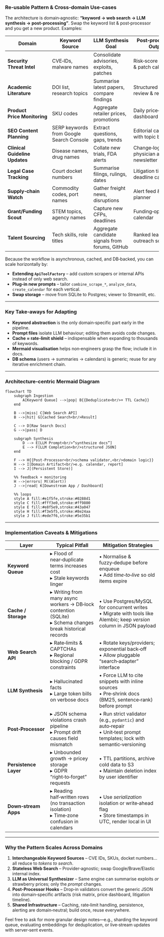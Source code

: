 
### Re‑usable Pattern & Cross‑domain Use‑cases

The architecture is domain‑agnostic: **“keyword → web search → LLM synthesis → post‑processing”**. Swap the keyword list & post‑processor and you get a new product. Examples:

| Domain | Keyword Source | LLM Synthesis Goal | Post‑processor / Output |
|--------|----------------|--------------------|-------------------------|
| **Security Threat Intel** | CVE‑IDs, malware names | Consolidate advisories, exploits, patches | Risk‑score timeline & patch calendar |
| **Academic Literature** | DOI list, research topics | Summarise latest papers, compare findings | Structured literature review & reading list |
| **Product Price Monitoring** | SKU codes | Aggregate retailer prices, promotions | Daily price‑change dashboard |
| **SEO Content Planning** | SERP keywords from Google Search Console | Extract questions, gaps, trends | Editorial calendar with topic briefs |
| **Clinical Guideline Updates** | Disease names, drug names | Collate new trials, FDA alerts | Change‑log & physician alert newsletter |
| **Legal Case Tracking** | Court docket numbers | Summarise filings, rulings, dates | Litigation timeline & deadline calendar |
| **Supply‑chain Watch** | Commodity codes, port names | Gather freight news, disruptions | Alert feed & ETA planner |
| **Grant/Funding Scout** | STEM topics, agency names | Capture new CFPs, deadlines | Funding‑opportunity calendar |
| **Talent Sourcing** | Tech skills, role titles | Aggregate candidate signals from forums, GitHub | Ranked lead list & outreach schedule |

Because the workflow is asynchronous, cached, and DB‑backed, you can scale horizontally by:

* **Extending `ApiToolFactory`** – add custom scrapers or internal APIs instead of only web search.  
* **Plug‑in new prompts** – tailor `combine_scrape_*`, `analyze_data`, `create_calendar` for each vertical.  
* **Swap storage** – move from SQLite to Postgres; viewer to Streamlit, etc.

---

### Key Take‑aways for Adapting

* **Keyword abstraction** is the only domain‑specific part early in the pipeline.  
* **Prompt files** isolate LLM behaviour; editing them avoids code changes.  
* **Cache ≈ rate‑limit shield** – indispensable when expanding to thousands of keywords.  
* **Mermaid visualisation** helps non‑engineers grasp the flow; include it in docs.  
* **DB schema** (users → summaries → calendars) is generic; reuse for any iterative enrichment chain.

---

### Architecture‑centric Mermaid Diagram  
```mermaid
flowchart TD
    subgraph Ingestion
        A[Keyword Queue] -->|pop| B{{Deduplicate<br/>+ TTL Cache}}
    end

    B -->|miss| C[Web Search API] 
    B -->|hit| G[Cached Search<br/>Result]

    C --> D[Raw Search Docs]
    G -->|pass| D

    subgraph Synthesis
        D --> E[LLM Prompt<br/>“synthesize docs”]
        E --> F[LLM Completion<br/>structured JSON]
    end

    F --> H{{Post‑Processor<br/>schema validator,<br/>domain logic}}
    H --> I[Domain Artifact<br/>e.g. calendar, report]
    I --> J[(Persistent Store)]

    %% feedback + monitoring
    H -->|errors| M((Alert))
    J -->|read| K[Downstream App / Dashboard]

    %% loops
    style A fill:#e1f5fe,stroke:#0288d1
    style C fill:#fff3e0,stroke:#ff9800
    style E fill:#e8f5e9,stroke:#43a047
    style H fill:#f3e5f5,stroke:#8e24aa
    style J fill:#ede7f6,stroke:#5e35b1
```

---

### Implementation Caveats & Mitigations  

| Layer | Typical Pitfall | Mitigation Strategies |
|-------|-----------------|-----------------------|
| **Keyword Queue** | ▸ Flood of near‑duplicate terms increases cost<br>▸ Stale keywords linger | • Normalise & fuzzy‑dedupe before enqueue<br>• Add *time‑to‑live* so old items expire |
| **Cache / Storage** | ▸ Writing from many async workers → DB‑lock contention (SQLite)<br>▸ Schema changes break historical records | • Use Postgres/MySQL for concurrent writes<br>• Migrate with tools like Alembic; keep *version* column in JSON payload |
| **Web Search API** | ▸ Rate‑limits & CAPTCHAs<br>▸ Regional blocking / GDPR constraints | • Rotate keys/providers; exponential back‑off<br>• Allow pluggable “search‑adapter” interface |
| **LLM Synthesis** | ▸ Hallucinated facts<br>▸ Large token bills on verbose docs | • Force LLM to cite snippets with inline sources<br>• Pre‑shrink docs (BM25, sentence‑rank) before prompt |
| **Post‑Processor** | ▸ JSON schema violations crash pipeline<br>▸ Prompt drift causes field mismatch | • Run strict validator (e.g., `pydantic`) and auto‑repair<br>• Unit‑test prompt templates; lock with semantic‑versioning |
| **Persistence Layer** | ▸ Unbounded growth → pricey storage<br>▸ GDPR “right‑to‑forget” requests | • TTL partitions, archive cold data to S3<br>• Maintain deletion index by user identifier |
| **Down‑stream Apps** | ▸ Reading half‑written rows (no transaction isolation)<br>▸ Time‑zone confusion in calendars | • Use *serialization* isolation or write‑ahead flag<br>• Store timestamps in UTC, render local in UI |

---

### Why the Pattern Scales Across Domains  

1. **Interchangeable Keyword Sources** – CVE IDs, SKUs, docket numbers… all reduce to *tokens to search*.  
2. **Stateless Web Search** – Provider‑agnostic; swap Google/Brave/Elastic internal index.  
3. **LLM as Universal Synthesizer** – Same engine can summarise exploits *or* strawberry prices; only the *prompt* changes.  
4. **Post‑Processor Hooks** – Drop‑in validators convert the generic JSON into domain‑specific artifacts (risk matrix, price dashboard, litigation timeline).  
5. **Shared Infrastructure** – Caching, rate‑limit handling, persistence, alerting are domain‑neutral; build once, reuse everywhere.

Feel free to ask for more granular design notes—e.g., sharding the keyword queue, evaluating embeddings for deduplication, or live‑stream updates with server‑sent events.